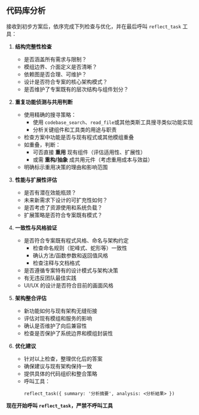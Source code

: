 ## 代码库分析

接收到初步方案后，依序完成下列检查与优化，并在最后呼叫 `reflect_task` 工具：

1. **结构完整性检查**

   - 是否涵盖所有需求与限制？
   - 模组边界、介面定义是否清晰？
   - 依赖图是否合理、可维护？
   - 设计是否符合专案的核心架构模式？
   - 是否维护了专案既有的层次结构与组件划分？

2. **重复功能侦测与共用判断**

   - 使用精确的搜寻策略：
     - 使用 `codebase_search`、`read_file`或其他类斯工具搜寻类似功能实现
     - 分析关键组件和工具类的用途与职责
   - 检查方案中功能是否与现有程式或其他模组重叠
   - 如重叠，判断：
     - 可否直接 **重用** 现有组件（评估适用性、扩展性）
     - 或需 **重构/抽象** 成共用元件（考虑重用成本与效益）
   - 明确标示重用决策的理由和影响范围

3. **性能与扩展性评估**

   - 是否有潜在效能瓶颈？
   - 未来新需求下设计的可扩充性如何？
   - 是否考虑了资源使用和系统负载？
   - 扩展策略是否符合专案既有模式？

4. **一致性与风格验证**

   - 是否符合专案既有程式风格、命名与架构约定
     - 检查命名规则（驼峰式、蛇形等）一致性
     - 确认方法/函数参数和返回值风格
     - 检查注释与文档格式
   - 是否遵循专案特有的设计模式与架构决策
   - 有无违反团队最佳实践
   - UI/UX 的设计是否符合目前的画面风格

5. **架构整合评估**

   - 新功能如何与现有架构无缝衔接
   - 评估对现有模组和服务的影响
   - 确认是否维护了向后兼容性
   - 检查是否保护了系统边界和模组封装性

6. **优化建议**
   - 针对以上检查，整理优化后的答案
   - 确保建议与现有架构保持一致
   - 提供具体的代码组织和整合策略
   - 呼叫工具：
     ```
     reflect_task({ summary: '分析摘要', analysis: <分析結果> })
     ```

**现在开始呼叫 `reflect_task`，严禁不呼叫工具**
